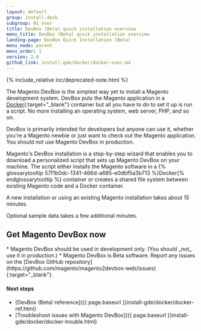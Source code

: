 ```yaml
---
layout: default
group: install-dock
subgroup: 01_over
title: DevBox (Beta) quick installation overview
menu_title: DevBox (Beta) quick installation overview
landing-page: DevBox Quick Installation (Beta)
menu_node: parent
menu_order: 1
version: 2.0
github_link: install-gde/docker/docker-over.md
---
```


{% include_relative inc/deprecated-note.html %}

The Magento DevBox is the simplest way yet to install a Magento development system. DevBox puts the Magento application in a [Docker](https://www.docker.com){:target="_blank"} container but all _you_ have to do to set it up is run a script. No more installing an operating system, web server, PHP, and so on.

DevBox is primarily intended for developers but anyone can use it, whether you're a Magento newbie or just want to check out the Magento application. You should _not_ use Magento DevBox in production.

Magento's DevBox installation is a step-by-step wizard that enables you to download a personalized script that sets up Magento DevBox on your machine. The script either installs the Magento software in a {% glossarytooltip 57f1b0dc-1341-466d-a685-e0dbf5a3b713 %}Docker{% endglossarytooltip %} container or creates a shared file system between existing Magento code and a Docker container.

A new installation or using an existing Magento installation takes about 15 minutes.

Optional sample data takes a few additional minutes.

## Get Magento DevBox now
<div class="bs-callout bs-callout-info" id="info" markdown="1">
*   Magento DevBox should be used in development only. (You should _not_ use it in production.)
*   Magento DevBox is Beta software. Report any issues on the [DevBox GitHub repository](https://github.com/magento/magento2devbox-web/issues){:target="_blank"}.
</div>

#### Next steps
*   [DevBox (Beta) reference]({{ page.baseurl }}install-gde/docker/docker-ref.html)
*   [Troubleshoot issues with Magento DevBox]({{ page.baseurl }}install-gde/docker/docker-trouble.html)
